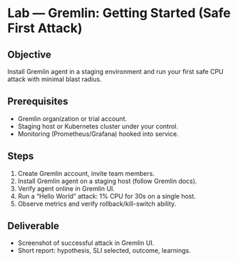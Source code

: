 # Lab — Gremlin: Getting Started (Safe First Attack)

## Objective
Install Gremlin agent in a staging environment and run your first safe CPU attack with minimal blast radius.

## Prerequisites
- Gremlin organization or trial account.
- Staging host or Kubernetes cluster under your control.
- Monitoring (Prometheus/Grafana) hooked into service.

## Steps
1. Create Gremlin account, invite team members.
2. Install Gremlin agent on a staging host (follow Gremlin docs).
3. Verify agent online in Gremlin UI.
4. Run a “Hello World” attack: 1% CPU for 30s on a single host.
5. Observe metrics and verify rollback/kill-switch ability.

## Deliverable
- Screenshot of successful attack in Gremlin UI.
- Short report: hypothesis, SLI selected, outcome, learnings.
